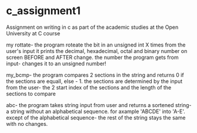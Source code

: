 # c_assignment1
Assignment on writing  in c as part of the academic studies at the Open University at C course

my rottate- 
the program roteate the bit in an unsigned int X times from the user's input
it prints the decimal, hexadecimal, octal and binary number on screen BEFORE and AFTER change.
the number the program gets from input- changes it to an unsigned number!

my_bcmp-
the program compares 2 sections in the string and returns 0 if the sections are equall, else - 1.
the sections are determined by the input from the user-
the 2 start index of the sections
and the length of the sections to compare

abc- 
the program takes string input from user and returns a sortened string- 
a string without an alphabetical sequence. 
for axample 'ABCDE' into 'A-E'.
except of the alphabetical sequence- the rest of the string stays the same with no changes. 

